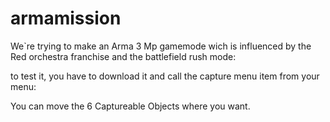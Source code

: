 armamission
===========

We`re trying to make an Arma 3 Mp gamemode wich is influenced  by the Red orchestra franchise and the battlefield rush mode:

to test it, you have to download it and call the capture menu item from your menu:

You can move the 6 Captureable Objects where you want.
